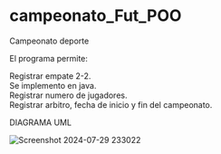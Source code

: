 # campeonato_Fut_POO
Campeonato deporte

El programa permite:

Registrar empate 2-2.<br>
Se implemento en java.<br>
Registrar numero de jugadores.<br>
Registrar arbitro, fecha de inicio y fin del campeonato.


DIAGRAMA UML

![Screenshot 2024-07-29 233022](https://github.com/user-attachments/assets/ce05ad41-5274-4a96-a534-7f0c1b76fb87)

